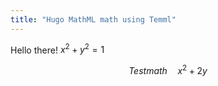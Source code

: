 ```yaml
---
title: "Hugo MathML math using Temml"
---
```


Hello there!
$x^2+y^2=1$

$$
Test math\quad x^2 + 2y
$$
